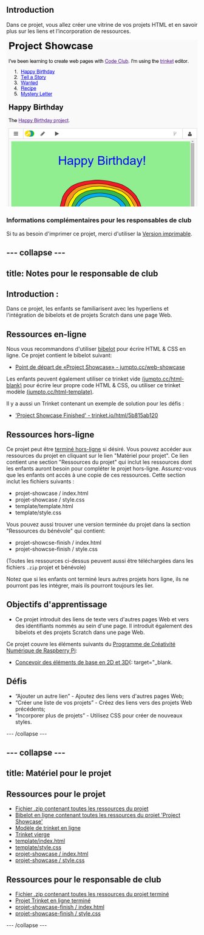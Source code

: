 ## Introduction

Dans ce projet, vous allez créer une vitrine de vos projets HTML et en savoir plus sur les liens et l’incorporation de ressources.

![capture d'écran](images/showcase-intro.png)

### Informations complémentaires pour les responsables de club

Si tu as besoin d'imprimer ce projet, merci d'utiliser la [Version imprimable](https://projects.raspberrypi.org/en/projects/project-showcase/print).

## \--- collapse \---

## title: Notes pour le responsable de club

## Introduction :

Dans ce projet, les enfants se familiarisent avec les hyperliens et l'intégration de bibelots et de projets Scratch dans une page Web.

## Ressources en-ligne

Nous vous recommandons d'utiliser [bibelot](https://trinket.io/) pour écrire HTML & CSS en ligne. Ce projet contient le bibelot suivant:

* [Point de départ de «Project Showcase» - jumpto.cc/web-showcase](http://jumpto.cc/web-showcase)

Les enfants peuvent également utiliser ce trinket vide [(jumpto.cc/html-blank)](http://jumpto.cc/html-blank) pour écrire leur propre code HTML & CSS, ou utiliser ce trinket modèle [(jumpto.cc/html-template)](http://jumpto.cc/html-template).

Il y a aussi un Trinket contenant un exemple de solution pour les défis :

* ['Project Showcase Finished' - trinket.io/html/5b815ab120](https://trinket.io/html/5b815ab120)

## Ressources hors-ligne

Ce projet peut être [terminé hors-ligne](https://www.codeclubprojects.org/en-GB/resources/webdev-working-offline/) si désiré. Vous pouvez accéder aux ressources du projet en cliquant sur le lien "Matériel pour projet". Ce lien contient une section "Ressources du projet" qui inclut les ressources dont les enfants auront besoin pour compléter le projet hors-ligne. Assurez-vous que les enfants ont accès à une copie de ces ressources. Cette section inclut les fichiers suivants :

* projet-showcase / index.html
* projet-showcase / style.css
* template/template.html
* template/style.css

Vous pouvez aussi trouver une version terminée du projet dans la section "Ressources du bénévole" qui contient:

* projet-showcse-finish / index.html
* projet-showcse-finish / style.css

(Toutes les ressources ci-dessus peuvent aussi être téléchargées dans les fichiers `.zip` projet et bénévole)

Notez que si les enfants ont terminé leurs autres projets hors ligne, ils ne pourront pas les intégrer, mais ils pourront toujours les lier.

## Objectifs d'apprentissage

* Ce projet introduit des liens de texte vers d'autres pages Web et vers des identifiants nommés au sein d'une page. Il introduit également des bibelots et des projets Scratch dans une page Web. 

Ce projet couvre les éléments suivants du [Programme de Créativité Numérique de Raspberry Pi](http://rpf.io/curriculum):

* [Concevoir des éléments de base en 2D et 3D](https://www.raspberrypi.org/curriculum/design/creator){: target="_blank.

## Défis

* “Ajouter un autre lien” - Ajoutez des liens vers d'autres pages Web;
* “Créer une liste de vos projets” - Créez des liens vers des projets Web précédents;
* “Incorporer plus de projets” - Utilisez CSS pour créer de nouveaux styles.

\--- /collapse \---

## \--- collapse \---

## title: Matériel pour le projet

## Ressources pour le projet

* [Fichier .zip contenant toutes les ressources du projet](resources/showcase-project-resources.zip)
* [Bibelot en ligne contenant toutes les ressources du projet 'Project Showcase'](http://jumpto.cc/web-showcase)
* [Modèle de trinket en ligne](http://jumpto.cc/trinket-template)
* [Trinket vierge](http://jumpto.cc/trinket-blank)
* [template/index.html](resources/template-index.html)
* [template/style.css](resources/template-style.css)
* [projet-showcase / index.html](resources/project-showcase-index.html)
* [projet-showcase / style.css](resources/project-showcase-style.css)

## Ressources pour le responsable de club

* [Fichier .zip contenant toutes les ressources du projet terminé](resources/showcase-volunteer-resources.zip)
* [Projet Trinket en ligne terminé](https://trinket.io/html/1d4d4c5ce1)
* [projet-showcase-finish / index.html](resources/project-showcase-finished-index.html)
* [projet-showcase-finish / style.css](resources/project-showcase-finished-style.css)

\--- /collapse \---
